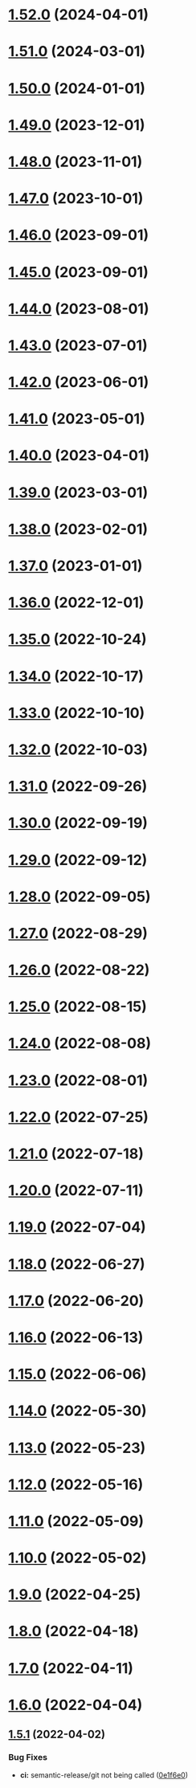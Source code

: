 # [1.52.0](https://github.com/fdebijl/pog/compare/v1.51.0...v1.52.0) (2024-04-01)

# [1.51.0](https://github.com/fdebijl/pog/compare/v1.50.0...v1.51.0) (2024-03-01)

# [1.50.0](https://github.com/fdebijl/pog/compare/v1.49.0...v1.50.0) (2024-01-01)

# [1.49.0](https://github.com/fdebijl/pog/compare/v1.48.0...v1.49.0) (2023-12-01)

# [1.48.0](https://github.com/fdebijl/pog/compare/v1.47.0...v1.48.0) (2023-11-01)

# [1.47.0](https://github.com/fdebijl/pog/compare/v1.46.0...v1.47.0) (2023-10-01)

# [1.46.0](https://github.com/fdebijl/pog/compare/v1.45.0...v1.46.0) (2023-09-01)

# [1.45.0](https://github.com/fdebijl/pog/compare/v1.44.0...v1.45.0) (2023-09-01)

# [1.44.0](https://github.com/fdebijl/pog/compare/v1.43.0...v1.44.0) (2023-08-01)

# [1.43.0](https://github.com/fdebijl/pog/compare/v1.42.0...v1.43.0) (2023-07-01)

# [1.42.0](https://github.com/fdebijl/pog/compare/v1.41.0...v1.42.0) (2023-06-01)

# [1.41.0](https://github.com/fdebijl/pog/compare/v1.40.0...v1.41.0) (2023-05-01)

# [1.40.0](https://github.com/fdebijl/pog/compare/v1.39.0...v1.40.0) (2023-04-01)

# [1.39.0](https://github.com/fdebijl/pog/compare/v1.38.0...v1.39.0) (2023-03-01)

# [1.38.0](https://github.com/fdebijl/pog/compare/v1.37.0...v1.38.0) (2023-02-01)

# [1.37.0](https://github.com/fdebijl/pog/compare/v1.36.0...v1.37.0) (2023-01-01)

# [1.36.0](https://github.com/fdebijl/pog/compare/v1.35.0...v1.36.0) (2022-12-01)

# [1.35.0](https://github.com/fdebijl/pog/compare/v1.34.0...v1.35.0) (2022-10-24)

# [1.34.0](https://github.com/fdebijl/pog/compare/v1.33.0...v1.34.0) (2022-10-17)

# [1.33.0](https://github.com/fdebijl/pog/compare/v1.32.0...v1.33.0) (2022-10-10)

# [1.32.0](https://github.com/fdebijl/pog/compare/v1.31.0...v1.32.0) (2022-10-03)

# [1.31.0](https://github.com/fdebijl/pog/compare/v1.30.0...v1.31.0) (2022-09-26)

# [1.30.0](https://github.com/fdebijl/pog/compare/v1.29.0...v1.30.0) (2022-09-19)

# [1.29.0](https://github.com/fdebijl/pog/compare/v1.28.0...v1.29.0) (2022-09-12)

# [1.28.0](https://github.com/fdebijl/pog/compare/v1.27.0...v1.28.0) (2022-09-05)

# [1.27.0](https://github.com/fdebijl/pog/compare/v1.26.0...v1.27.0) (2022-08-29)

# [1.26.0](https://github.com/fdebijl/pog/compare/v1.25.0...v1.26.0) (2022-08-22)

# [1.25.0](https://github.com/fdebijl/pog/compare/v1.24.0...v1.25.0) (2022-08-15)

# [1.24.0](https://github.com/fdebijl/pog/compare/v1.23.0...v1.24.0) (2022-08-08)

# [1.23.0](https://github.com/fdebijl/pog/compare/v1.22.0...v1.23.0) (2022-08-01)

# [1.22.0](https://github.com/fdebijl/pog/compare/v1.21.0...v1.22.0) (2022-07-25)

# [1.21.0](https://github.com/fdebijl/pog/compare/v1.20.0...v1.21.0) (2022-07-18)

# [1.20.0](https://github.com/fdebijl/pog/compare/v1.19.0...v1.20.0) (2022-07-11)

# [1.19.0](https://github.com/fdebijl/pog/compare/v1.18.0...v1.19.0) (2022-07-04)

# [1.18.0](https://github.com/fdebijl/pog/compare/v1.17.0...v1.18.0) (2022-06-27)

# [1.17.0](https://github.com/fdebijl/pog/compare/v1.16.0...v1.17.0) (2022-06-20)

# [1.16.0](https://github.com/fdebijl/pog/compare/v1.15.0...v1.16.0) (2022-06-13)

# [1.15.0](https://github.com/fdebijl/pog/compare/v1.14.0...v1.15.0) (2022-06-06)

# [1.14.0](https://github.com/fdebijl/pog/compare/v1.13.0...v1.14.0) (2022-05-30)

# [1.13.0](https://github.com/fdebijl/pog/compare/v1.12.0...v1.13.0) (2022-05-23)

# [1.12.0](https://github.com/fdebijl/pog/compare/v1.11.0...v1.12.0) (2022-05-16)

# [1.11.0](https://github.com/fdebijl/pog/compare/v1.10.0...v1.11.0) (2022-05-09)

# [1.10.0](https://github.com/fdebijl/pog/compare/v1.9.0...v1.10.0) (2022-05-02)

# [1.9.0](https://github.com/fdebijl/pog/compare/v1.8.0...v1.9.0) (2022-04-25)

# [1.8.0](https://github.com/fdebijl/pog/compare/v1.7.0...v1.8.0) (2022-04-18)

# [1.7.0](https://github.com/fdebijl/pog/compare/v1.6.0...v1.7.0) (2022-04-11)

# [1.6.0](https://github.com/fdebijl/pog/compare/v1.5.1...v1.6.0) (2022-04-04)

## [1.5.1](https://github.com/fdebijl/pog/compare/v1.5.0...v1.5.1) (2022-04-02)


### Bug Fixes

* **ci:** semantic-release/git not being called ([0e1f6e0](https://github.com/fdebijl/pog/commit/0e1f6e0097c40369b07e001b92f05fdec31a7868))
